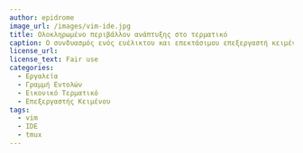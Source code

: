 ```yaml
---
author: epidrome
image_url: /images/vim-ide.jpg
title: Ολοκληρωμένο περιβάλλον ανάπτυξης στο τερματικό 
caption: Ο συνδυασμός ενός ευέλικτου και επεκτάσιμου επεξεργαστή κειμένου όπως ο vim με ένα απλό παραθυρικό περιβάλλον ή ακόμη και με έναν πολυπλέκτη τερματικών όπως το tmux επιτρέπει στον έμπειρο προγραμματιστή να έχει ένα γρήγορο και πλούσιο σε πληροφορία περιβάλλον που μπορεί να τον ακολουθεί ανεξάρτητα από τις δυνατότητες του τερματικού υπολογιστή.
license_url: 
license_text: Fair use
categories:
  - Εργαλεία
  - Γραμμή Εντολών
  - Εικονικό Τερματικό
  - Επεξεργαστής Κειμένου
tags:
  - vim 
  - IDE
  - tmux
---
```

